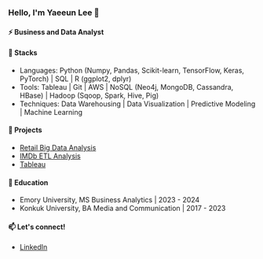 ### Hello, I'm Yaeeun Lee 👋

#### ⚡ Business and Data Analyst

#### 🔨 Stacks	

* Languages: Python (Numpy, Pandas, Scikit-learn, TensorFlow, Keras, PyTorch) | SQL | R (ggplot2, dplyr)
* Tools: Tableau | Git | AWS | NoSQL (Neo4j, MongoDB, Cassandra, HBase) | Hadoop (Sqoop, Spark, Hive, Pig)
* Techniques: Data Warehousing | Data Visualization | Predictive Modeling | Machine Learning

#### 🌱 Projects
* [Retail Big Data Analysis](https://github.com/haydenlee914/retail-data-analysis)
* [IMDb ETL Analysis](https://github.com/haydenlee914/IMDb-ETL-analysis)
* [Tableau](https://public.tableau.com/app/profile/yaeeun.lee/viz/TheUnitedStatesasaGlobalCampus/Dashboard1)

#### 🔭 Education
* Emory University, MS Business Analytics | 2023 - 2024
* Konkuk University, BA Media and Communication | 2017 - 2023
  
#### 📫 Let's connect!
* [LinkedIn](https://www.linkedin.com/in/haydenlee914/)
